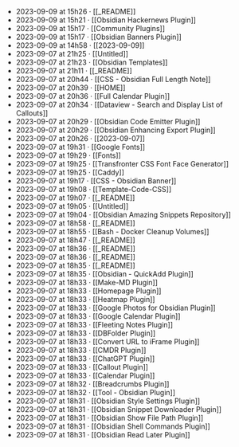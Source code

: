 - 2023-09-09 at 15h26 · [[_README]]
- 2023-09-09 at 15h21 · [[Obsidian Hackernews Plugin]]
- 2023-09-09 at 15h17 · [[Community Plugins]]
- 2023-09-09 at 15h17 · [[Obsidian Banners Plugin]]
- 2023-09-09 at 14h58 · [[2023-09-09]]
- 2023-09-07 at 21h25 · [[Untitled]]
- 2023-09-07 at 21h23 · [[Obsidian Templates]]
- 2023-09-07 at 21h11 · [[_README]]
- 2023-09-07 at 20h44 · [[CSS - Obsidian Full Length Note]]
- 2023-09-07 at 20h39 · [[HOME]]
- 2023-09-07 at 20h36 · [[Full Calendar Plugin]]
- 2023-09-07 at 20h34 · [[Dataview - Search and Display List of Callouts]]
- 2023-09-07 at 20h29 · [[Obsidian Code Emitter Plugin]]
- 2023-09-07 at 20h29 · [[Obsidian Enhancing Export Plugin]]
- 2023-09-07 at 20h26 · [[2023-09-07]]
- 2023-09-07 at 19h31 · [[Google Fonts]]
- 2023-09-07 at 19h29 · [[Fonts]]
- 2023-09-07 at 19h25 · [[Transfronter CSS Font Face Generator]]
- 2023-09-07 at 19h25 · [[Caddy]]
- 2023-09-07 at 19h17 · [[CSS - Obsidian Banner]]
- 2023-09-07 at 19h08 · [[Template-Code-CSS]]
- 2023-09-07 at 19h07 · [[_README]]
- 2023-09-07 at 19h05 · [[Untitled]]
- 2023-09-07 at 19h04 · [[Obsidian Amazing Snippets Repository]]
- 2023-09-07 at 18h58 · [[_README]]
- 2023-09-07 at 18h55 · [[Bash - Docker Cleanup Volumes]]
- 2023-09-07 at 18h47 · [[_README]]
- 2023-09-07 at 18h36 · [[_README]]
- 2023-09-07 at 18h36 · [[_README]]
- 2023-09-07 at 18h35 · [[_README]]
- 2023-09-07 at 18h35 · [[Obsidian - QuickAdd Plugin]]
- 2023-09-07 at 18h33 · [[Make-MD Plugin]]
- 2023-09-07 at 18h33 · [[Homepage Plugin]]
- 2023-09-07 at 18h33 · [[Heatmap Plugin]]
- 2023-09-07 at 18h33 · [[Google Photos for Obsidian Plugin]]
- 2023-09-07 at 18h33 · [[Google Calendar Plugin]]
- 2023-09-07 at 18h33 · [[Fleeting Notes Plugin]]
- 2023-09-07 at 18h33 · [[DBFolder Plugin]]
- 2023-09-07 at 18h33 · [[Convert URL to iFrame Plugin]]
- 2023-09-07 at 18h33 · [[CMDR Plugin]]
- 2023-09-07 at 18h33 · [[ChatGPT Plugin]]
- 2023-09-07 at 18h33 · [[Callout Plugin]]
- 2023-09-07 at 18h33 · [[Calendar Plugin]]
- 2023-09-07 at 18h32 · [[Breadcrumbs Plugin]]
- 2023-09-07 at 18h32 · [[Tool - Obsidian Plugin]]
- 2023-09-07 at 18h31 · [[Obsidian Style Settings Plugin]]
- 2023-09-07 at 18h31 · [[Obsidian Snippet Downloader Plugin]]
- 2023-09-07 at 18h31 · [[Obsidian Show File Path Plugin]]
- 2023-09-07 at 18h31 · [[Obsidian Shell Commands Plugin]]
- 2023-09-07 at 18h31 · [[Obsidian Read Later Plugin]]
